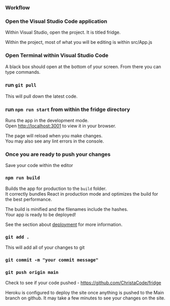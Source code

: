 ### Workflow

### Open the Visual Studio Code application

Within Visual Studio, open the project. It is titled fridge.

Within the project, most of what you will be editing is within src/App.js

### Open Terminal within Visual Studio Code

A black box should open at the bottom of your screen. From there you can type commands.

### run `git pull`

This will pull down the latest code.

### run `npm run start` from within the fridge directory

Runs the app in the development mode.\
Open [http://localhost:3001](http://localhost:3001) to view it in your browser.

The page will reload when you make changes.\
You may also see any lint errors in the console.

### Once you are ready to push your changes

Save your code within the editor

### `npm run build`

Builds the app for production to the `build` folder.\
It correctly bundles React in production mode and optimizes the build for the best performance.

The build is minified and the filenames include the hashes.\
Your app is ready to be deployed!

See the section about [deployment](https://facebook.github.io/create-react-app/docs/deployment) for more information.

### `git add .`

This will add all of your changes to git

### `git commit -m "your commit message"`

### `git push origin main`

Check to see if your code pushed - https://github.com/ChristaCode/fridge

Heroku is configured to deploy the site once anything is pushed to the Main branch on github. It may take a few minutes to see your changes on the site.